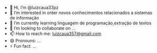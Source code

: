 - 👋 Hi, I’m @luizcaua33pz
- 👀 I’m interested in onter novos conhecimentos relacionados a sistemas de informação
- 🌱 I’m currently learning linguagem de programação,extração de textos
- 💞️ I’m looking to collaborate on ...
- 📫 How to reach me: luizcaua357@gmail.com
- 😄 Pronouns: ...
- ⚡ Fun fact: ...

<!---
luizcaua33pz/luizcaua33pz is a ✨ special ✨ repository because its `README.md` (this file) appears on your GitHub profile.
You can click the Preview link to take a look at your changes.
--->
